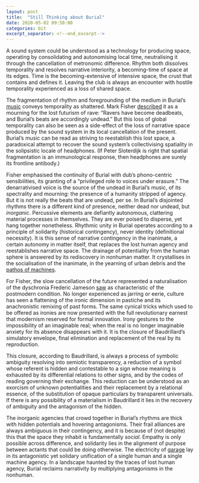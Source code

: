 ```yaml
---
layout: post
title:  "Still Thinking about Burial"
date: 2020-05-02 09:50:00
categories: bit
excerpt_separator: <!--end_excerpt-->
---
```


A sound system could be understood as a technology for producing space, operating by consolidating and autonomising local time, neutralising it through the cancellation of metronomic difference. Rhythm both dissolves temporality and resolves narrative interiority, a becoming-time of space at its edges. Time is the becoming-extensive of intensive space, the crust that contains and defines it. Leaving the club is always an encounter with hostile temporality experienced as a loss of shared space.  

<!--end_excerpt-->

The fragmentation of rhythm and foregrounding of the medium in Burial’s [music](https://www.youtube.com/watch?v=J7HgjL00s60) conveys temporality as shattered. Mark Fisher [described](http://k-punk.abstractdynamics.org/archives/007666.html) it as a mourning for the lost futurism of rave: “Ravers have become deadbeats, and Burial’s beats are accordingly undead.” But this loss of global temporality can also be seen as a side-effect of the loss of narrative space produced by the sound system in its local cancellation of the present. Burial’s music can be read as striving to reestablish this lost space, a paradoxical attempt to recover the sound system’s collectivising spatiality in the solipsistic locale of headphones. (If Peter Sloterdijk is right that spatial fragmentation is an immunological response, then headphones are surely its frontline antibody.)

Fisher emphasised the continuity of Burial with dub’s phono-centric sensibilities, its granting of a “privileged role to voices under erasure.” The denarrativised voice is the source of the undead in Burial’s music, of its spectrality and mourning: the presence of a humanity stripped of agency. But it is not really the beats that are undead, per se. In Burial’s disjointed rhythms there is a different kind of presence, neither dead nor undead, but _inorganic_. Percussive elements are defiantly autonomous, clattering material processes in themselves. They are ever poised to disperse, yet hang together nonetheless. Rhythmic unity in Burial operates according to a principle of solidarity (historical contingency), never identity (definitional necessity). It is this sense of narrative contingency in the inanimate, a certain autonomy in matter itself, that replaces the lost human agency and reestablishes narrative space. The drainage of potentiality from the human sphere is answered by its rediscovery in nonhuman matter. It crystallises in the socialisation of the inanimate, in the yearning of urban debris and the [pathos of machines](https://www.youtube.com/watch?v=gY8-lC6g0q8).

For Fisher, the slow cancellation of the future represented a naturalisation of the dyschronia Frederic Jameson [saw](https://pdfs.semanticscholar.org/40d6/b702fa28fdd1802abfb1210e10f1fa36de42.pdf) as characteristic of the postmodern condition. No longer experienced as jarring or eerie, culture has seen a flattening of the ironic dimension in pastiche and its anachronistic remixing of past forms. The same cynical tricks which used to be offered as ironies are now presented with the full revolutionary earnest that modernism reserved for formal innovation. Irony gestures to the impossibility of an imaginable real; when the real is no longer imaginable anxiety for its absence disappears with it. It is the closure of Baudrillard’s simulatory envelope, final elimination and replacement of the real by its reproduction.

This closure, according to Baudrillard, is always a process of symbolic ambiguity resolving into semiotic transparency, a reduction of a symbol whose referent is hidden and contestable to a sign whose meaning is exhausted by its differential relations to other signs, and by the codes of reading governing their exchange. This reduction can be understood as an exorcism of unknown potentialities and their replacement by a relational essence, of the substitution of opaque particulars by transparent universals. If there is any possibility of a materialism in Baudrillard it lies in the recovery of ambiguity and the antagonism of the hidden.

The inorganic agencies that crowd together in Burial’s rhythms are thick with hidden potentials and hovering antagonisms. Their frail alliances are always ambiguous in their contingency, and it is because of (not despite) this that the space they inhabit is fundamentally _social_. Empathy is only possible across difference, and solidarity lies in the alignment of purpose between actants that could be doing otherwise. The electricity of [garage](https://www.youtube.com/playlist?list=PLXGkz4MstBTIMMK9c26zxLIqMHymBWjw8) lay in its antagonistic yet solidary unification of a single human and a single machine agency. In a landscape haunted by the traces of lost human agency, Burial reclaims narrativity by multiplying antagonisms in the nonhuman.
